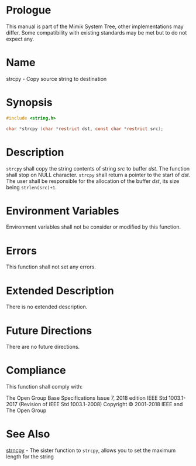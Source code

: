 # Prologue

This manual is part of the Mimik System Tree, other implementations may differ. Some compatibility with existing standards may be met but to do not expect any.


# Name

strcpy - Copy source string to destination

# Synopsis

```C
#include <string.h>

char *strcpy (char *restrict dst, const char *restrict src);
```


# Description

`strcpy` shall copy the string contents of string *src* to buffer *dst*. The function shall stop on NULL character.
`strcpy` shall return a pointer to the start of *dst*.
The user shall be responsible for the allocation of the buffer *dst*, its size being `strlen(src)+1`.


# Environment Variables

Environment variables shall not be consider or modified by this function.


# Errors

This function shall not set any errors.


# Extended Description

There is no extended description.


# Future Directions

There are no future directions.


# Compliance

This function shall comply with:

The Open Group Base Specifications Issue 7, 2018 edition
IEEE Std 1003.1-2017 (Revision of IEEE Std 1003.1-2008)
Copyright © 2001-2018 IEEE and The Open Group


# See Also

[strncpy](strncpy.3) - The sister function to `strcpy`, allows you to set the maximum length for the string
